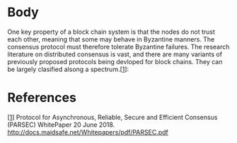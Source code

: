 # Body 

One key property of a block chain system is that the nodes do not trust each other, meaning that some may behave in Byzantine manners. The consensus protocol must therefore tolerate Byzantine failures. The research literature on distributed consensus is vast, and there are many variants of previously proposed protocols being devloped for block chains. They can be largely clasified alsong a spectrum.[[1]]:

# References
[[1]] Protocol for Asynchronous, Reliable, Secure and Efficient Consensus (PARSEC) WhitePaper 20 June 2018. http://docs.maidsafe.net/Whitepapers/pdf/PARSEC.pdf 


[1]: http://docs.maidsafe.net/Whitepapers/pdf/PARSEC.pdf 'PARSEC WhitePaper' 

